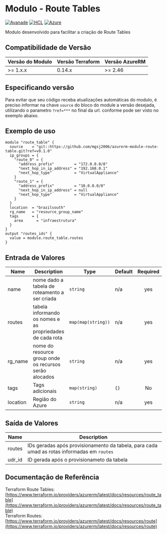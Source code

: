 
# Modulo - Route Tables
[![Avanade](https://img.shields.io/badge/create%20by-Avanade-orange)](https://www.avanade.com/pt-br/about-avanade) [![HCL](https://img.shields.io/badge/language-HCL-blueviolet)](https://www.terraform.io/)
[![Azure](https://img.shields.io/badge/provider-Azure-blue)](https://registry.terraform.io/providers/hashicorp/azurerm/latest)

Modulo desenvolvido para facilitar a criação de Route Tables

## Compatibilidade de Versão

| Versão do Modulo | Versão Terraform | Versão AzureRM |
|----------------|-------------------| --------------- |
| >= 1.x.x       | 0.14.x            | >= 2.46         |

## Especificando versão

Para evitar que seu código receba atualizações automáticas do modulo, é preciso informar na chave `source` do bloco do module a versão desejada, utilizando o parametro `?ref=***` no final da url. conforme pode ser visto no exemplo abaixo.

## Exemplo de uso


```hcl
module "route_table" {
  source    = "git::https://github.com/mgsj2006/azurerm-module-route-table.git?ref=v0.1.0"
  ip_groups = {
    "route_0" = {
      "address_prefix"         = "172.0.0.0/8"
      "next_hop_in_ip_address" = "192.168.0.1"
      "next_hop_type"          = "VirtualAppliance"
    }
    "route_1" = {
      "address_prefix"         = "10.0.0.0/8"
      "next_hop_in_ip_address" = null
      "next_hop_type"          = "VirtualAppliance"
    }
  }
  location  = "brazilsouth"
  rg_name   = "resource_group_name"
  tags      = {
    area      = "infraestrutura"
  }
}
output "routes_ids" {
  value = module.route_table.routes
}
```

## Entrada de Valores

| Name | Description | Type | Default | Required |
|------|-------------|------|---------|:--------:|
| name  |  nome dado a tabela de roteamento a ser criada | `string` | n/a | yes |
| routes | tabela informando os nomes e as propriedades de cada rota | `map(map(string))` | n/a | yes |
| rg_name | nome do resource group onde os recursos serão alocados | `string` | n/a | yes |
| tags | Tags adicionais | `map(string)` | `{}` | No |
| location | Região do Azure | `string` | n/a | yes |


## Saída de Valores

| Name | Description |
|------|-------------|
| routes | IDs geradas após provisionamento da tabela, para cada umad as rotas informadas em `routes` |
| udr_id | ID gerada após o provisionameto da tabela |

## Documentação de Referência

Terraform Route Tables: [https://www.terraform.io/providers/azurerm/latest/docs/resources/route_table](https://www.terraform.io/providers/azurerm/latest/docs/resources/route_table)
<br>
Terraform Routes: [https://www.terraform.io/providers/azurerm/latest/docs/resources/route](https://www.terraform.io/providers/azurerm/latest/docs/resources/route)
